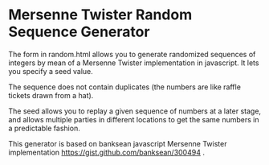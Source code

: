 # Mersenne Twister Random Sequence Generator
The form in random.html allows you to generate randomized sequences of integers by mean of a Mersenne Twister implementation in javascript. It lets you specify a seed value. 

The sequence does not contain duplicates (the numbers are like raffle tickets drawn from a hat).

The seed allows you to replay a given sequence of numbers at a later stage, and allows multiple parties in different locations to get the same numbers in a predictable fashion.

This generator is based on  banksean javascript Mersenne Twister implementation https://gist.github.com/banksean/300494 .
